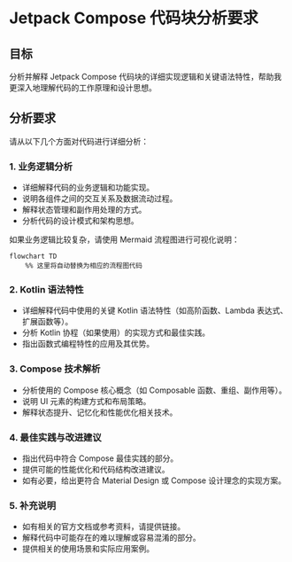 # Jetpack Compose 代码块分析要求

## 目标

分析并解释 Jetpack Compose 代码块的详细实现逻辑和关键语法特性，帮助我更深入地理解代码的工作原理和设计思想。

## 分析要求

请从以下几个方面对代码进行详细分析：

### 1. 业务逻辑分析

- 详细解释代码的业务逻辑和功能实现。
- 说明各组件之间的交互关系及数据流动过程。
- 解释状态管理和副作用处理的方式。
- 分析代码的设计模式和架构思想。

如果业务逻辑比较复杂，请使用 Mermaid 流程图进行可视化说明：

```mermaid
flowchart TD
    %% 这里将自动替换为相应的流程图代码
```

### 2. Kotlin 语法特性

- 详细解释代码中使用的关键 Kotlin 语法特性（如高阶函数、Lambda 表达式、扩展函数等）。
- 分析 Kotlin 协程（如果使用）的实现方式和最佳实践。
- 指出函数式编程特性的应用及其优势。

### 3. Compose 技术解析

- 分析使用的 Compose 核心概念（如 Composable 函数、重组、副作用等）。
- 说明 UI 元素的构建方式和布局策略。
- 解释状态提升、记忆化和性能优化相关技术。

### 4. 最佳实践与改进建议

- 指出代码中符合 Compose 最佳实践的部分。
- 提供可能的性能优化和代码结构改进建议。
- 如有必要，给出更符合 Material Design 或 Compose 设计理念的实现方案。

### 5. 补充说明

- 如有相关的官方文档或参考资料，请提供链接。
- 解释代码中可能存在的难以理解或容易混淆的部分。
- 提供相关的使用场景和实际应用案例。
